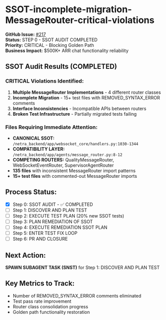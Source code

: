 # SSOT-incomplete-migration-MessageRouter-critical-violations

**GitHub Issue:** [#217](https://github.com/netra-systems/netra-apex/issues/217)  
**Status:** STEP 0 - SSOT AUDIT COMPLETED  
**Priority:** CRITICAL - Blocking Golden Path  
**Business Impact:** $500K+ ARR chat functionality reliability

## SSOT Audit Results (COMPLETED)

### CRITICAL Violations Identified:
1. **Multiple MessageRouter Implementations** - 4 different router classes
2. **Incomplete Migration** - 15+ test files with REMOVED_SYNTAX_ERROR comments  
3. **Interface Inconsistencies** - Incompatible APIs between routers
4. **Broken Test Infrastructure** - Partially migrated tests failing

### Files Requiring Immediate Attention:
- **CANONICAL SSOT:** `/netra_backend/app/websocket_core/handlers.py:1030-1344`
- **COMPATIBILITY LAYER:** `/netra_backend/app/agents/message_router.py:8-12`
- **COMPETING ROUTERS:** QualityMessageRouter, WebSocketEventRouter, SupervisorAgentRouter
- **135 files** with inconsistent MessageRouter import patterns
- **15+ test files** with commented-out MessageRouter imports

## Process Status:
- [x] Step 0: SSOT AUDIT - ✅ COMPLETED
- [ ] Step 1: DISCOVER AND PLAN TEST
- [ ] Step 2: EXECUTE TEST PLAN (20% new SSOT tests)
- [ ] Step 3: PLAN REMEDIATION OF SSOT
- [ ] Step 4: EXECUTE REMEDIATION SSOT PLAN
- [ ] Step 5: ENTER TEST FIX LOOP
- [ ] Step 6: PR AND CLOSURE

## Next Action:
**SPAWN SUBAGENT TASK (SNST)** for Step 1: DISCOVER AND PLAN TEST

## Key Metrics to Track:
- Number of REMOVED_SYNTAX_ERROR comments eliminated
- Test pass rate improvement
- Router class consolidation progress
- Golden path functionality restoration